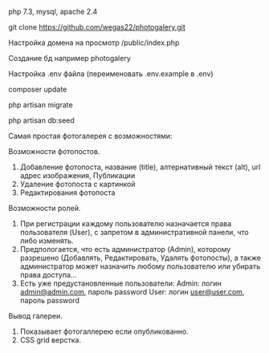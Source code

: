 php 7.3, mysql, apache 2.4

git clone https://github.com/wegas22/photogalery.git 

Настройка домена на просмотр /public/index.php

Создание бд например photogalery

Настройка .env файла (переименовать .env.example в .env)

composer update

php artisan migrate

php artisan db:seed

Самая простая фотогалерея с возможностями:

Возможности фотопостов.
1. Добавление фотопоста, название (title), алтернативный текст (alt), url адрес изображения, Публикации
2. Удаление фотопоста с картинкой
3. Редактирования фотопоста

Возможности ролей.
1. При регистрации каждому пользователю назначается права пользователя (User), с запретом в административной панели, что либо изменять.
2. Предпологается, что есть администратор (Admin), которому разрешено (Добавлять, Редактировать, Удалять фотопосты), а также
администратор может назначить любому пользователю или убирать права доступа...
3. Есть уже предустановленные пользователи: 
Admin: логин admin@admin.com, пароль password
User: логин user@user.com, пароль password

Вывод галереи.
1. Показывает фотогаллерею если опубликованно.
2. CSS grid верстка.




